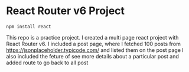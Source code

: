 # React Router v6 Project

``npm install react``

This repo is a practice project. I created a multi page react project with React Router v6.
I included a post page, where I fetched 100 posts from https://jsonplaceholder.typicode.com/ and listed them on the post page
I also included the feture of see more details about a particular post and added route to go back to all post

